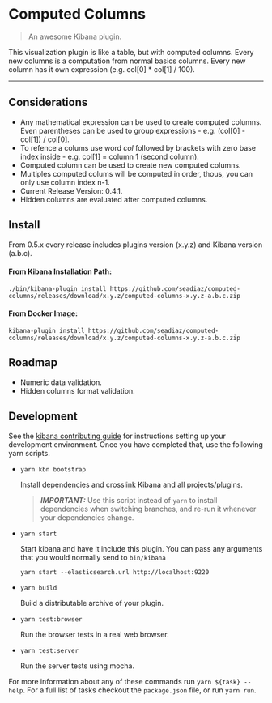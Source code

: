 # Computed Columns

> An awesome Kibana plugin.

This visualization plugin is like a table, but with computed columns.
Every new columns is a computation from normal basics columns. Every new column
has it own expression (e.g. col[0] * col[1] / 100).

---

## Considerations

* Any mathematical expression can be used to create computed columns. Even parentheses can be used to group expressions - e.g. (col[0] - col[1]) / col[0].
* To refence a colums use word _col_ followed by brackets with zero base index inside - e.g. col[1] = column 1 (second column).
* Computed column can be used to create new computed columns.
* Multiples computed colums will be computed in order, thous, you can only use column index n-1.
* Current Release Version: 0.4.1.
* Hidden columns are evaluated after computed columns.

## Install

From 0.5.x every release includes plugins version (x.y.z) and Kibana version (a.b.c).

#### From Kibana Installation Path:
`./bin/kibana-plugin install https://github.com/seadiaz/computed-columns/releases/download/x.y.z/computed-columns-x.y.z-a.b.c.zip`

#### From Docker Image:
`kibana-plugin install https://github.com/seadiaz/computed-columns/releases/download/x.y.z/computed-columns-x.y.z-a.b.c.zip`

## Roadmap

* Numeric data validation.
* Hidden columns format validation.

## Development
See the [kibana contributing guide](https://github.com/elastic/kibana/blob/master/CONTRIBUTING.md) for instructions setting up your development environment. Once you have completed that, use the following yarn scripts.

  - `yarn kbn bootstrap`

    Install dependencies and crosslink Kibana and all projects/plugins.

    > ***IMPORTANT:*** Use this script instead of `yarn` to install dependencies when switching branches, and re-run it whenever your dependencies change.

  - `yarn start`

    Start kibana and have it include this plugin. You can pass any arguments that you would normally send to `bin/kibana`

      ```
      yarn start --elasticsearch.url http://localhost:9220
      ```

  - `yarn build`

    Build a distributable archive of your plugin.

  - `yarn test:browser`

    Run the browser tests in a real web browser.

  - `yarn test:server`

    Run the server tests using mocha.

For more information about any of these commands run `yarn ${task} --help`. For a full list of tasks checkout the `package.json` file, or run `yarn run`.
